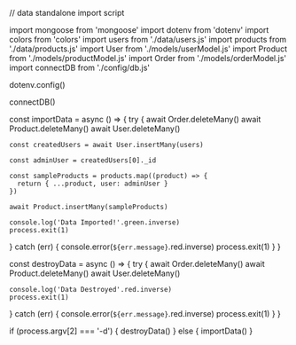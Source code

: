 // data standalone import script

import mongoose from 'mongoose'
import dotenv from 'dotenv'
import colors from 'colors'
import users from './data/users.js'
import products from './data/products.js'
import User from './models/userModel.js'
import Product from './models/productModel.js'
import Order from './models/orderModel.js'
import connectDB from './config/db.js'

dotenv.config()

connectDB()

const importData = async () => {
try {
await Order.deleteMany()
await Product.deleteMany()
await User.deleteMany()

    const createdUsers = await User.insertMany(users)

    const adminUser = createdUsers[0]._id

    const sampleProducts = products.map((product) => {
      return { ...product, user: adminUser }
    })

    await Product.insertMany(sampleProducts)

    console.log('Data Imported!'.green.inverse)
    process.exit(1)

} catch (err) {
console.error(`${err.message}`.red.inverse)
process.exit(1)
}
}

const destroyData = async () => {
try {
await Order.deleteMany()
await Product.deleteMany()
await User.deleteMany()

    console.log('Data Destroyed'.red.inverse)
    process.exit(1)

} catch (err) {
console.error(`${err.message}`.red.inverse)
process.exit(1)
}
}

if (process.argv[2] === '-d') {
destroyData()
} else {
importData()
}
